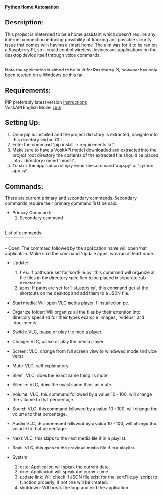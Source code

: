 **Python Home Automation**

Description:
------------
This project is inetended to be a home assistant which doesn't require any internet connection reducing possibility of tracking and possible scrurity issue that comes with having a smart home. The aim was for it to be ran on a Raspberry PI, so it could control wireless devices and applications on the desktop device itself through voice commands.<br><br>

Note the application is aimed to be built for Raspberry PI, however has only been teseted on a Windows pc this far. 



Requirements:
-------------
PIP preferably latest version <a href='https://www.geeksforgeeks.org/how-to-install-pip-on-windows/#:~:text=Step%201%3A%20Download%20the%20get,where%20the%20above%20file%20exists.&text=Step%204%3A%20Now%20wait%20through%20the%20installation%20process.'>Instructions</a><br>
VoskAPI English Model <a href='https://alphacephei.com/vosk/models'>Link</a>



Setting Up:
-----------
1. Once pip is installed and the project directory is extracted, navigate into this directory via the CLI.
2. Enter the command 'pip install -r requirements.txt'.
3. Make sure to have a VoskAPI model downloaded and extracted into the project root directory the contents of the extracted file should be placed into a directory named 'model'.
4. To start the application simply enter the command 'app.py' or 'python app.py'.



Commands:
---------
There are current primary and secondary commands. Secondary commands require their primary command first be said.<br>

- Primary Command:
    1. Secondary command
<br>
  List of commands:<br>
  -------------------<br><br>
  - Open: The command followed by the application name will open that application. Make sure the command 'update apps' was ran at least once.

  - Update:
      1. files: If paths are set for 'sortFile.py', this command will organize all the files in the directory specified to be placed in separate sub-directories.
      2. apps: If paths are set for 'list_apps.py', this command get all the shortcuts on the desktop and add them to a JSON file.

  - Start media: Will open VLC media player if installed on pc.
  - Organize folder: Will organize all the files by their extention into directory specified for their types example 'images', 'videos', and 'documents'.

  - Switch: VLC, pause or play the media player.
  - Change: VLC, pause or play the media player.
  - Screen: VLC, change from full screen view to windowed mode and vice versa.
  - Mute: VLC, self explanatory.
  - Slient: VLC, does the exact same thing as mute.
  - Silence: VLC, does the exact same thing as mute.
  - Volume: VLC, this command followed by a value 10 - 100, will change the volume to that percentage.
  - Sound: VLC, this command followed by a value 10 - 100, will change the volume to that percentage.
  - Audio: VLC, this command followed by a value 10 - 100, will change the volume to that percentage.
  - Next: VLC, this skips to the next media file if in a playlist.
  - Back: VLC, this goes to the previous media file if in a playlist.


  - System:
      1. date: Application will speak the current date.
      2. time: Application will speak the current time.
      3. update link: Will check if JSON file exist for the 'sortFile.py' script to function properly, if not one will be created.
      4. shutdown: Will break the loop and end the application
